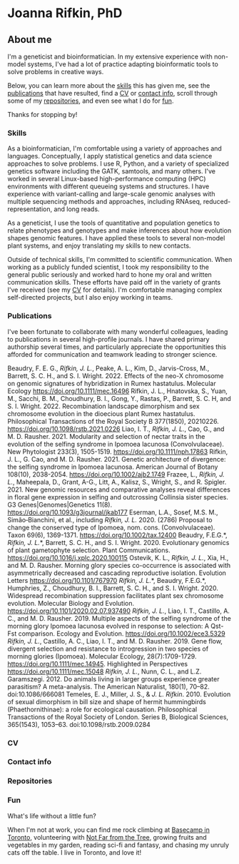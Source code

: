 # Joanna Rifkin, PhD

## About me

I'm a geneticist and bioinformatician. In my extensive experience with non-model systems, I've had a lot of practice adapting bioinformatic tools to solve problems in creative ways. 

Below, you can learn more about the [skills](#skills) this has given me, see the [publications](#publications) that have resulted, find a [CV](#cv) or [contact info](#contact-info), scroll through some of my [repositories](#repositories), and even see what I do for [fun](#fun).

Thanks for stopping by!

### Skills

As a bioinformatician, I'm comfortable using a variety of approaches and languages. Conceptually, I apply statistical genetics and data science approaches to solve problems. I use R, Python, and a variety of specialized genetics software including the GATK, samtools, and many others. I've worked in several Linux-based high-performance computing (HPC) environments with different queueing systems and structures. I have experience with variant-calling and large-scale genomic analyses with multiple sequencing methods and approaches, including RNAseq, reduced-representation, and long reads.

As a geneticist, I use the tools of quantitative and population genetics to relate phenotypes and genotypes and make inferences about how evolution shapes genomic features. I have applied these tools to several non-model plant systems, and enjoy translating my skills to new contacts.

Outside of technical skills, I'm committed to scientific communication. When working as a publicly funded scientist, I took my responsibility to the general public seriously and worked hard to hone my oral and written communication skills. These efforts have paid off in the variety of grants I've received (see my [CV](#cv) for details). I'm comfortable managing complex self-directed projects, but I also enjoy working in teams.

### Publications

I've been fortunate to collaborate with many wonderful colleagues, leading to publications in several high-profile journals. I have shared primary authorship several times, and particularly appreciate the opportunities this afforded for communication and teamwork leading to stronger science. 

Beaudry, F. E. G., *Rifkin, J. L.*, Peake, A. L., Kim, D., Jarvis-Cross, M., Barrett, S. C. H., and S. I. Wright. 2022. Effects of the neo-X chromosome on genomic signatures of hybridization in Rumex hastatulus. Molecular Ecology https://doi.org/10.1111/mec.16496
Rifkin, J. L., Hnatovska, S., Yuan, M., Sacchi, B. M., Choudhury, B. I., Gong, Y., Rastas, P., Barrett, S. C. H, and S. I. Wright. 2022. Recombination landscape dimorphism and sex chromosome evolution in the dioecious plant Rumex hastatulus. Philosophical Transactions of the Royal Society B 377(1850), 20210226. https://doi.org/10.1098/rstb.2021.0226
Liao, I. T., *Rifkin, J. L.*, Cao, G., and M. D. Rausher. 2021. Modularity and selection of nectar traits in the evolution of the selfing syndrome in Ipomoea lacunosa (Convolvulaceae). New Phytologist 233(3), 1505-1519. https://doi.org/10.1111/nph.17863
Rifkin, J. L., G. Cao, and M. D. Rausher. 2021. Genetic architecture of divergence: the selfing syndrome in Ipomoea lacunosa. American Journal of Botany 108(10), 2038-2054. https://doi.org/10.1002/ajb2.1749
Frazee, L., *Rifkin, J. L.*, Maheepala, D., Grant, A-G., Litt, A., Kalisz, S., Wright, S., and R. Spigler. 2021. New genomic resources and comparative analyses reveal differences in floral gene expression in selfing and outcrossing Collinsia sister species. G3 Genes|Genomes|Genetics 11(8). https://doi.org/10.1093/g3journal/jkab177
Eserman, L.A., Sosef, M.S. M., Simão‐Bianchini, et al., including *Rifkin, J. L.* 2020. (2786) Proposal to change the conserved type of Ipomoea, nom. cons. (Convolvulaceae). Taxon 69(6), 1369-1371. https://doi.org/10.1002/tax.12400
Beaudry, F.E.G.\*, *Rifkin, J. L.*\*, Barrett, S. C. H., and S. I. Wright. 2020. Evolutionary genomics of plant gametophyte selection. Plant Communications. https://doi.org/10.1016/j.xplc.2020.100115
Ostevik, K. L., *Rifkin, J. L.*, Xia, H., and M. D. Rausher. Morning glory species co-occurrence is associated with asymmetrically decreased and cascading reproductive isolation. Evolution Letters https://doi.org/10.1101/767970
*Rifkin, J. L.*\*, Beaudry, F.E.G.\*, Humphries, Z., Choudhury, B. I., Barrett, S. C. H., and S. I. Wright. 2020. Widespread recombination suppression facilitates plant sex chromosome evolution. Molecular Biology and Evolution. https://doi.org/10.1101/2020.02.07.937490
*Rifkin, J. L.*, Liao, I. T., Castillo, A. C., and M. D. Rausher. 2019. Multiple aspects of the selfing syndrome of the morning glory Ipomoea lacunosa evolved in response to selection: A Qst-Fst comparison. Ecology and Evolution. https://doi.org/10.1002/ece3.5329
*Rifkin, J. L.*, Castillo, A. C., Liao, I. T., and M. D. Rausher. 2019. Gene flow, divergent selection and resistance to introgression in two species of morning glories (Ipomoea). Molecular Ecology, 28(7):1709-1729. https://doi.org/10.1111/mec.14945. Highlighted in Perspectives https://doi.org/10.1111/mec.15048
*Rifkin, J. L.*, Nunn, C. L., and L.Z. Garamszegi. 2012. Do animals living in larger groups experience greater parasitism? A meta-analysis. The American Naturalist, 180(1), 70–82. doi:10.1086/666081
Temeles, E. J., Miller, J. S., & *J. L. Rifkin*. 2010. Evolution of sexual dimorphism in bill size and shape of hermit hummingbirds (Phaethornithinae): a role for ecological causation. Philosophical Transactions of the Royal Society of London. Series B, Biological Sciences, 365(1543), 1053–63. doi:10.1098/rstb.2009.0284


### CV



### Contact info



### Repositories



### Fun

What's life without a little fun?

When I'm not at work, you can find me rock climbing at [Basecamp in Toronto](https://basecampclimbing.ca/), volunteering with [Not Far from the Tree](https://notfarfromthetree.org/), growing fruits and vegetables in my garden, reading sci-fi and fantasy, and chasing my unruly cats off the table. I live in Toronto, and love it!


<!--
**joannarifkin/joannarifkin** is a ✨ _special_ ✨ repository because its `README.md` (this file) appears on your GitHub profile.

Here are some ideas to get you started:

- 🔭 I’m currently working on ...
- 🌱 I’m currently learning ...
- 👯 I’m looking to collaborate on ...
- 🤔 I’m looking for help with ...
- 💬 Ask me about ...
- 📫 How to reach me: ...
- 😄 Pronouns: ...
- ⚡ Fun fact: ...
-->
